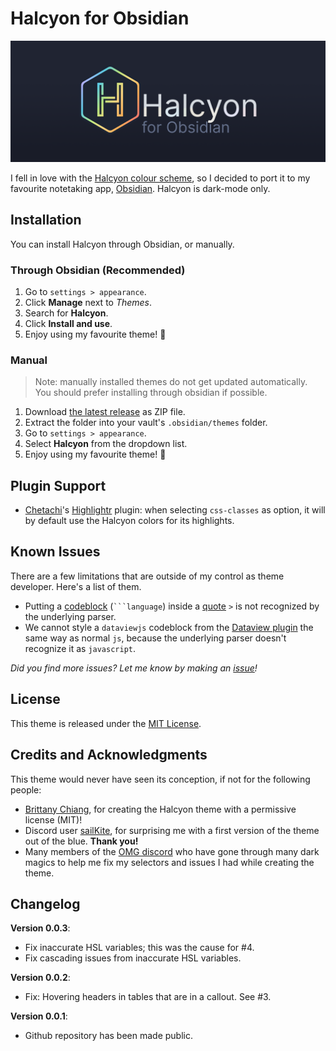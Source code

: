 # Halcyon for Obsidian

![banner-image](img/halcyon-banner-github.png)

I fell in love with the [Halcyon colour scheme](https://halcyon-theme.netlify.app/), so I decided to port it to my favourite notetaking app, [Obsidian](https://obsidian.md/). Halcyon is dark-mode only.

## Installation

You can install Halcyon through Obsidian, or manually.

### Through Obsidian (Recommended)

1. Go to `settings > appearance`.
2. Click **Manage** next to _Themes_.
3. Search for **Halcyon**.
4. Click **Install and use**.
5. Enjoy using my favourite theme! 🥳

### Manual

> Note: manually installed themes do not get updated automatically.
> You should prefer installing through obsidian if possible.

1. Download [the latest release](#) as ZIP file.
2. Extract the folder into your vault's `.obsidian/themes` folder.
3. Go to `settings > appearance`.
4. Select **Halcyon** from the dropdown list.
5. Enjoy using my favourite theme! 🥳

## Plugin Support

-   [Chetachi](https://github.com/chetachiezikeuzor)'s [Highlightr](obsidian://show-plugin?id=highlightr-plugin) plugin: when selecting `css-classes` as option, it will by default use the Halcyon colors for its highlights.

## Known Issues

There are a few limitations that are outside of my control as theme developer. Here's a list of them.

-   Putting a [codeblock](https://help.obsidian.md/Editing+and+formatting/Basic+formatting+syntax#Code+blocks) (` ```language `) inside a [quote](https://help.obsidian.md/Editing+and+formatting/Basic+formatting+syntax#Quotes) `>` is not recognized by the underlying parser.
-   We cannot style a `dataviewjs` codeblock from the [Dataview plugin](obsidian://show-plugin?id=dataview) the same way as normal `js`, because the underlying parser doesn't recognize it as `javascript`.

_Did you find more issues? Let me know by making an [issue](https://github.com/dbarenholz/halcyon-obsidian/issues)!_

## License

This theme is released under the [MIT License](#LICENSE).

## Credits and Acknowledgments

This theme would never have seen its conception, if not for the following people:

-   [Brittany Chiang](https://brittanychiang.com/), for creating the Halcyon theme with a permissive license (MIT)!
-   Discord user [sailKite](https://github.com/sailKiteV), for surprising me with a first version of the theme out of the blue. **Thank you!**
-   Many members of the [OMG discord](https://discord.gg/obsidianmd) who have gone through many dark magics to help me fix my selectors and issues I had while creating the theme.

## Changelog

**Version 0.0.3**:

- Fix inaccurate HSL variables; this was the cause for #4.
- Fix cascading issues from inaccurate HSL variables.


**Version 0.0.2**:

- Fix: Hovering headers in tables that are in a callout. See #3.

**Version 0.0.1**:

-   Github repository has been made public.
